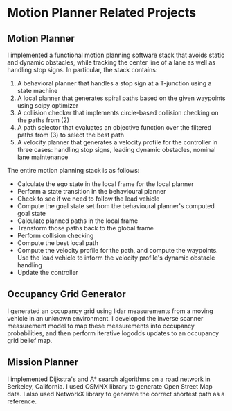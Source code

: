 # Motion Planner Related Projects

## Motion Planner
I implemented a functional motion planning software stack that avoids static and dynamic obstacles, while tracking the center line of a lane as well as handling stop signs. In particular, the stack contains:  
1. A behavioral planner that handles a stop sign at a T-junction using a state machine
2. A local planner that generates spiral paths based on the given waypoints using scipy optimizer
3. A collision checker that implements circle-based collision checking on the paths from (2)
4. A path selector that evaluates an objective function over the filtered paths from (3) to select the best path
5. A velocity planner that generates a velocity profile for the controller in three cases: handling stop signs, leading dynamic obstacles, nominal lane maintenance

The entire motion planning stack is as follows:
- Calculate the ego state in the local frame for the local planner
- Perform a state transition in the behavioural planner
- Check to see if we need to follow the lead vehicle
- Compute the goal state set from the behavioural planner's computed goal state
- Calculate planned paths in the local frame
- Transform those paths back to the global frame
- Perform collision checking
- Compute the best local path
- Compute the velocity profile for the path, and compute the waypoints. Use the lead vehicle to inform the velocity profile's dynamic obstacle handling
- Update the controller

## Occupancy Grid Generator
I generated an occupancy grid using lidar measurements from a moving vehicle in an unknown environment. I developed the inverse scanner measurement model to map these measurements into occupancy probabilities, and then perform iterative logodds updates to an occupancy grid belief map. 

## Mission Planner
I implemented Dijkstra's and A* search algorithms on a road network in Berkeley, California. I used OSMNX library to generate Open Street Map data. I also used NetworkX library to generate the correct shortest path as a reference. 
